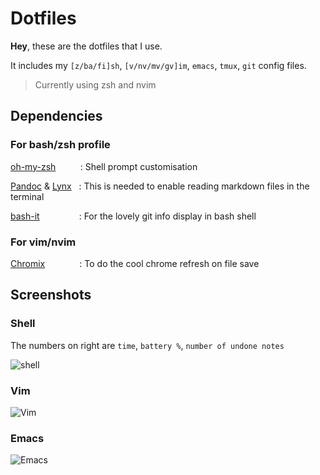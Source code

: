 # Dotfiles

**Hey**, these are the dotfiles that I use.

It includes my `[z/ba/fi]sh`, `[v/nv/mv/gv]im`, `emacs`, `tmux`, `git` config files.

> Currently using zsh and nvim

## Dependencies
### For bash/zsh profile

[oh-my-zsh](https://github.com/robbyrussell/oh-my-zsh)&nbsp; &nbsp; &nbsp; &nbsp; &nbsp; : Shell prompt customisation

[Pandoc](http://pandoc.org/index.html) & [Lynx](http://lynx.browser.org/) &nbsp; : This is needed to enable reading markdown files in the terminal

[bash-it](https://github.com/Bash-it/bash-it)&nbsp; &nbsp; &nbsp; &nbsp; &nbsp; &nbsp; &nbsp; &nbsp; : For the lovely git info display in bash shell


### For vim/nvim

[Chromix](https://github.com/smblott-github/chromix)&nbsp; &nbsp; &nbsp; &nbsp; &nbsp; &nbsp; &nbsp; : To do the cool chrome refresh on file save


## Screenshots

### Shell
The numbers on right are `time`, `battery %`, `number of undone notes`

![shell](http://i.imgur.com/MwjW9Hu.png)


### Vim
![Vim](http://i.imgur.com/NNbG0TW.png)

### Emacs
![Emacs](http://i.imgur.com/P3VryKg.png)

